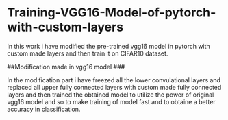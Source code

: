 # Training-VGG16-Model-of-pytorch-with-custom-layers
In this work i have modified the pre-trained vgg16 model in pytorch with custom made layers and then train it on CIFAR10 dataset.

##Modification made in vgg16 model ###


In the modification part i have freezed all the lower convulational layers and replaced all upper fully connected layers with custom made fully connected layers and then trained the obtained model to utilize the power of original vgg16 model and so to make training of model fast and to obtaine a better accuracy in classification.


